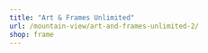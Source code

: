 ```yaml
---
title: "Art & Frames Unlimited"
url: /mountain-view/art-and-frames-unlimited-2/
shop: frame
---
```

